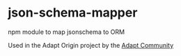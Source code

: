 json-schema-mapper
=================

npm module to map jsonschema to ORM

Used in the Adapt Origin project by the [Adapt Community](https://community.adaptlearning.org/course/view.php?id=2)

